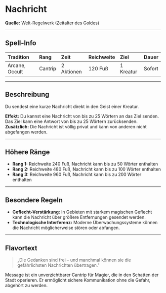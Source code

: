 # **Nachricht**
**Quelle:** Welt-Regelwerk (Zeitalter des Goldes)

---

## **Spell-Info**
| **Tradition** | **Rang** | **Zeit** | **Reichweite** | **Ziel** | **Dauer** |
|:--|:--|:--|:--|:--|:--|
| Arcane, Occult | Cantrip | 2 Aktionen | 120 Fuß | 1 Kreatur | Sofort |

---

## **Beschreibung**
Du sendest eine kurze Nachricht direkt in den Geist einer Kreatur.

**Effekt:** Du kannst eine Nachricht von bis zu 25 Wörtern an das Ziel senden. Das Ziel kann eine Antwort von bis zu 25 Wörtern zurücksenden.
**Zusätzlich:** Die Nachricht ist völlig privat und kann von anderen nicht abgefangen werden.

---

## **Höhere Ränge**
- **Rang 1:** Reichweite 240 Fuß, Nachricht kann bis zu 50 Wörter enthalten
- **Rang 2:** Reichweite 480 Fuß, Nachricht kann bis zu 100 Wörter enthalten
- **Rang 3:** Reichweite 960 Fuß, Nachricht kann bis zu 200 Wörter enthalten

---

## **Besondere Regeln**
- **Geflecht-Verstärkung:** In Gebieten mit starkem magischen Geflecht kann die Nachricht über größere Entfernungen gesendet werden.
- **Technologische Interferenz:** Moderne Überwachungssysteme können die Nachricht möglicherweise stören oder abfangen.

---

## **Flavortext**
> „Die Gedanken sind frei – und manchmal können sie die gefährlichsten Nachrichten übertragen."

Message ist ein unverzichtbarer Cantrip für Magier, die in den Schatten der Stadt operieren. Er ermöglicht sichere Kommunikation ohne die Gefahr, abgehört zu werden.
